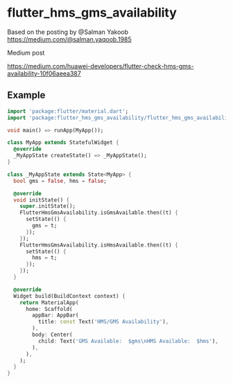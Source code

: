 # flutter_hms_gms_availability

Based on the posting by @Salman Yakoob
https://medium.com/@salman.yaqoob.1985

Medium post

https://medium.com/huawei-developers/flutter-check-hms-gms-availability-10f06aeea387

## Example

```dart
import 'package:flutter/material.dart';
import 'package:flutter_hms_gms_availability/flutter_hms_gms_availability.dart';

void main() => runApp(MyApp());

class MyApp extends StatefulWidget {
  @override
  _MyAppState createState() => _MyAppState();
}

class _MyAppState extends State<MyApp> {
  bool gms = false, hms = false;

  @override
  void initState() {
    super.initState();
    FlutterHmsGmsAvailability.isGmsAvailable.then((t) {
      setState(() {
        gms = t;
      });
    });
    FlutterHmsGmsAvailability.isHmsAvailable.then((t) {
      setState(() {
        hms = t;
      });
    });
  }

  @override
  Widget build(BuildContext context) {
    return MaterialApp(
      home: Scaffold(
        appBar: AppBar(
          title: const Text('HMS/GMS Availability'),
        ),
        body: Center(
          child: Text('GMS Available:  $gms\nHMS Available:  $hms'),
        ),
      ),
    );
  }
}
```
